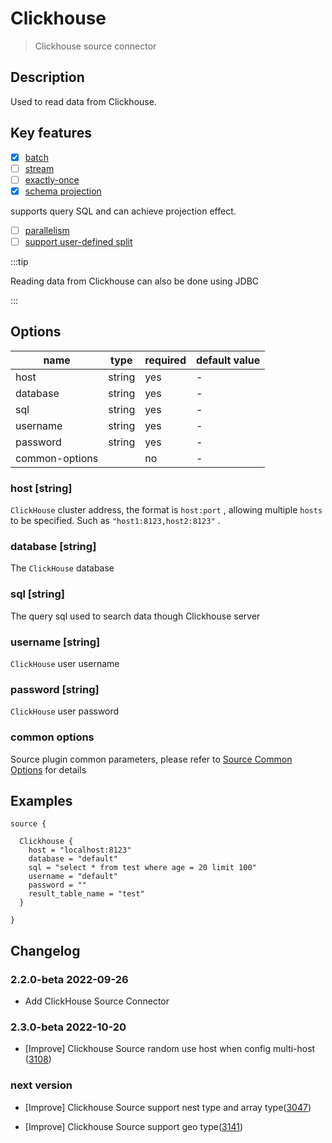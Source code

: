 # Clickhouse

> Clickhouse source connector

## Description

Used to read data from Clickhouse.

## Key features

- [x] [batch](../../concept/connector-v2-features.md)
- [ ] [stream](../../concept/connector-v2-features.md)
- [ ] [exactly-once](../../concept/connector-v2-features.md)
- [x] [schema projection](../../concept/connector-v2-features.md)

supports query SQL and can achieve projection effect.

- [ ] [parallelism](../../concept/connector-v2-features.md)
- [ ] [support user-defined split](../../concept/connector-v2-features.md)

:::tip

Reading data from Clickhouse can also be done using JDBC

:::

## Options

| name           | type   | required | default value |
|----------------|--------|----------|---------------|
| host           | string | yes      | -             |
| database       | string | yes      | -             |
| sql            | string | yes      | -             |
| username       | string | yes      | -             |
| password       | string | yes      | -             |
| common-options |        | no       | -             |

### host [string]

`ClickHouse` cluster address, the format is `host:port` , allowing multiple `hosts` to be specified. Such as `"host1:8123,host2:8123"` .

### database [string]

The `ClickHouse` database

### sql [string]

The query sql used to search data though Clickhouse server

### username [string]

`ClickHouse` user username

### password [string]

`ClickHouse` user password

### common options 

Source plugin common parameters, please refer to [Source Common Options](common-options.md) for details

## Examples

```hocon
source {
  
  Clickhouse {
    host = "localhost:8123"
    database = "default"
    sql = "select * from test where age = 20 limit 100"
    username = "default"
    password = ""
    result_table_name = "test"
  }
  
}
```

## Changelog

### 2.2.0-beta 2022-09-26

- Add ClickHouse Source Connector

### 2.3.0-beta 2022-10-20

- [Improve] Clickhouse Source random use host when config multi-host ([3108](https://github.com/apache/incubator-seatunnel/pull/3108))

### next version

- [Improve] Clickhouse Source support nest type and array type([3047](https://github.com/apache/incubator-seatunnel/pull/3047))

- [Improve] Clickhouse Source support geo type([3141](https://github.com/apache/incubator-seatunnel/pull/3141))

